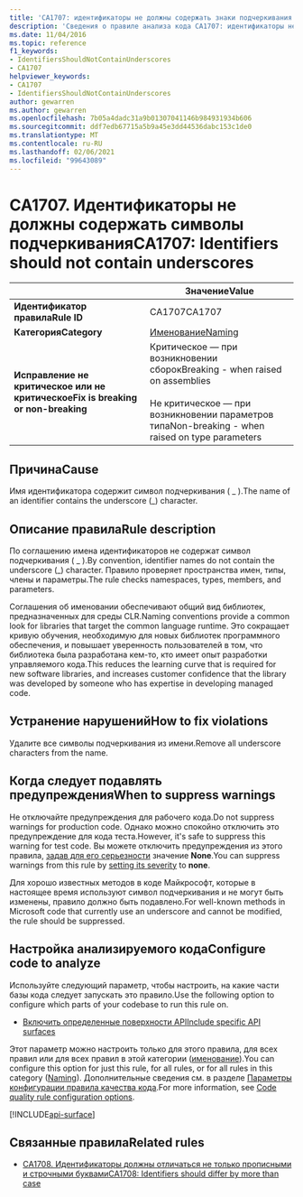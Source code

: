 ```yaml
---
title: 'CA1707: идентификаторы не должны содержать знаки подчеркивания (анализ кода)'
description: 'Сведения о правиле анализа кода CA1707: идентификаторы не должны содержать знаки подчеркивания'
ms.date: 11/04/2016
ms.topic: reference
f1_keywords:
- IdentifiersShouldNotContainUnderscores
- CA1707
helpviewer_keywords:
- CA1707
- IdentifiersShouldNotContainUnderscores
author: gewarren
ms.author: gewarren
ms.openlocfilehash: 7b05a4dadc31a9b01307041146b984931934b606
ms.sourcegitcommit: ddf7edb67715a5b9a45e3dd44536dabc153c1de0
ms.translationtype: MT
ms.contentlocale: ru-RU
ms.lasthandoff: 02/06/2021
ms.locfileid: "99643089"
---
```

# <a name="ca1707-identifiers-should-not-contain-underscores"></a><span data-ttu-id="8ddb4-103">CA1707. Идентификаторы не должны содержать символы подчеркивания</span><span class="sxs-lookup"><span data-stu-id="8ddb4-103">CA1707: Identifiers should not contain underscores</span></span>

| | <span data-ttu-id="8ddb4-104">Значение</span><span class="sxs-lookup"><span data-stu-id="8ddb4-104">Value</span></span> |
|-|-|
| <span data-ttu-id="8ddb4-105">**Идентификатор правила**</span><span class="sxs-lookup"><span data-stu-id="8ddb4-105">**Rule ID**</span></span> |<span data-ttu-id="8ddb4-106">CA1707</span><span class="sxs-lookup"><span data-stu-id="8ddb4-106">CA1707</span></span>|
| <span data-ttu-id="8ddb4-107">**Категория**</span><span class="sxs-lookup"><span data-stu-id="8ddb4-107">**Category**</span></span> |[<span data-ttu-id="8ddb4-108">Именование</span><span class="sxs-lookup"><span data-stu-id="8ddb4-108">Naming</span></span>](naming-warnings.md)|
| <span data-ttu-id="8ddb4-109">**Исправление не критическое или не критическое**</span><span class="sxs-lookup"><span data-stu-id="8ddb4-109">**Fix is breaking or non-breaking**</span></span> |<span data-ttu-id="8ddb4-110">Критическое — при возникновении сборок</span><span class="sxs-lookup"><span data-stu-id="8ddb4-110">Breaking - when raised on assemblies</span></span><br/><br/><span data-ttu-id="8ddb4-111">Не критическое — при возникновении параметров типа</span><span class="sxs-lookup"><span data-stu-id="8ddb4-111">Non-breaking - when raised on type parameters</span></span>|

## <a name="cause"></a><span data-ttu-id="8ddb4-112">Причина</span><span class="sxs-lookup"><span data-stu-id="8ddb4-112">Cause</span></span>

<span data-ttu-id="8ddb4-113">Имя идентификатора содержит символ подчеркивания ( \_ ).</span><span class="sxs-lookup"><span data-stu-id="8ddb4-113">The name of an identifier contains the underscore (\_) character.</span></span>

## <a name="rule-description"></a><span data-ttu-id="8ddb4-114">Описание правила</span><span class="sxs-lookup"><span data-stu-id="8ddb4-114">Rule description</span></span>

<span data-ttu-id="8ddb4-115">По соглашению имена идентификаторов не содержат символ подчеркивания ( \_ ).</span><span class="sxs-lookup"><span data-stu-id="8ddb4-115">By convention, identifier names do not contain the underscore (\_) character.</span></span> <span data-ttu-id="8ddb4-116">Правило проверяет пространства имен, типы, члены и параметры.</span><span class="sxs-lookup"><span data-stu-id="8ddb4-116">The rule checks namespaces, types, members, and parameters.</span></span>

<span data-ttu-id="8ddb4-117">Соглашения об именовании обеспечивают общий вид библиотек, предназначенных для среды CLR.</span><span class="sxs-lookup"><span data-stu-id="8ddb4-117">Naming conventions provide a common look for libraries that target the common language runtime.</span></span> <span data-ttu-id="8ddb4-118">Это сокращает кривую обучения, необходимую для новых библиотек программного обеспечения, и повышает уверенность пользователей в том, что библиотека была разработана кем-то, кто имеет опыт разработки управляемого кода.</span><span class="sxs-lookup"><span data-stu-id="8ddb4-118">This reduces the learning curve that is required for new software libraries, and increases customer confidence that the library was developed by someone who has expertise in developing managed code.</span></span>

## <a name="how-to-fix-violations"></a><span data-ttu-id="8ddb4-119">Устранение нарушений</span><span class="sxs-lookup"><span data-stu-id="8ddb4-119">How to fix violations</span></span>

<span data-ttu-id="8ddb4-120">Удалите все символы подчеркивания из имени.</span><span class="sxs-lookup"><span data-stu-id="8ddb4-120">Remove all underscore characters from the name.</span></span>

## <a name="when-to-suppress-warnings"></a><span data-ttu-id="8ddb4-121">Когда следует подавлять предупреждения</span><span class="sxs-lookup"><span data-stu-id="8ddb4-121">When to suppress warnings</span></span>

<span data-ttu-id="8ddb4-122">Не отключайте предупреждения для рабочего кода.</span><span class="sxs-lookup"><span data-stu-id="8ddb4-122">Do not suppress warnings for production code.</span></span> <span data-ttu-id="8ddb4-123">Однако можно спокойно отключить это предупреждение для кода теста.</span><span class="sxs-lookup"><span data-stu-id="8ddb4-123">However, it's safe to suppress this warning for test code.</span></span> <span data-ttu-id="8ddb4-124">Вы можете отключить предупреждения из этого правила, [задав для его серьезности](../configuration-options.md#severity-level) значение **None**.</span><span class="sxs-lookup"><span data-stu-id="8ddb4-124">You can suppress warnings from this rule by [setting its severity](../configuration-options.md#severity-level) to **none**.</span></span>

<span data-ttu-id="8ddb4-125">Для хорошо известных методов в коде Майкрософт, которые в настоящее время используют символ подчеркивания и не могут быть изменены, правило должно быть подавлено.</span><span class="sxs-lookup"><span data-stu-id="8ddb4-125">For well-known methods in Microsoft code that currently use an underscore and cannot be modified, the rule should be suppressed.</span></span>

## <a name="configure-code-to-analyze"></a><span data-ttu-id="8ddb4-126">Настройка анализируемого кода</span><span class="sxs-lookup"><span data-stu-id="8ddb4-126">Configure code to analyze</span></span>

<span data-ttu-id="8ddb4-127">Используйте следующий параметр, чтобы настроить, на какие части базы кода следует запускать это правило.</span><span class="sxs-lookup"><span data-stu-id="8ddb4-127">Use the following option to configure which parts of your codebase to run this rule on.</span></span>

- [<span data-ttu-id="8ddb4-128">Включить определенные поверхности API</span><span class="sxs-lookup"><span data-stu-id="8ddb4-128">Include specific API surfaces</span></span>](#include-specific-api-surfaces)

<span data-ttu-id="8ddb4-129">Этот параметр можно настроить только для этого правила, для всех правил или для всех правил в этой категории ([именование](naming-warnings.md)).</span><span class="sxs-lookup"><span data-stu-id="8ddb4-129">You can configure this option for just this rule, for all rules, or for all rules in this category ([Naming](naming-warnings.md)).</span></span> <span data-ttu-id="8ddb4-130">Дополнительные сведения см. в разделе [Параметры конфигурации правила качества кода](../code-quality-rule-options.md).</span><span class="sxs-lookup"><span data-stu-id="8ddb4-130">For more information, see [Code quality rule configuration options](../code-quality-rule-options.md).</span></span>

[!INCLUDE[api-surface](~/includes/code-analysis/api-surface.md)]

## <a name="related-rules"></a><span data-ttu-id="8ddb4-131">Связанные правила</span><span class="sxs-lookup"><span data-stu-id="8ddb4-131">Related rules</span></span>

- [<span data-ttu-id="8ddb4-132">CA1708. Идентификаторы должны отличаться не только прописными и строчными буквами</span><span class="sxs-lookup"><span data-stu-id="8ddb4-132">CA1708: Identifiers should differ by more than case</span></span>](ca1708.md)
